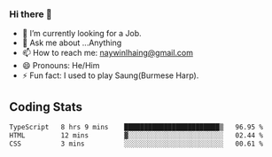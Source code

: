 ### Hi there 👋

- 🔭 I’m currently looking for a Job.
- 💬 Ask me about ...Anything
- 📫 How to reach me: naywinlhaing@gmail.com
- 😄 Pronouns: He/Him
- ⚡ Fun fact: I used to play Saung(Burmese Harp).


## Coding Stats
<!--START_SECTION:waka-->

```txt
TypeScript   8 hrs 9 mins    ████████████████████████▒   96.95 %
HTML         12 mins         ▓░░░░░░░░░░░░░░░░░░░░░░░░   02.44 %
CSS          3 mins          ░░░░░░░░░░░░░░░░░░░░░░░░░   00.61 %
```

<!--END_SECTION:waka-->
